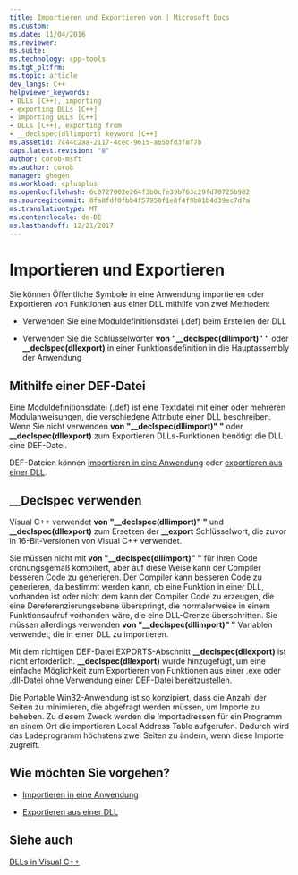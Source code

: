 ```yaml
---
title: Importieren und Exportieren von | Microsoft Docs
ms.custom: 
ms.date: 11/04/2016
ms.reviewer: 
ms.suite: 
ms.technology: cpp-tools
ms.tgt_pltfrm: 
ms.topic: article
dev_langs: C++
helpviewer_keywords:
- DLLs [C++], importing
- exporting DLLs [C++]
- importing DLLs [C++]
- DLLs [C++], exporting from
- __declspec(dllimport) keyword [C++]
ms.assetid: 7c44c2aa-2117-4cec-9615-a65bfd3f8f7b
caps.latest.revision: "8"
author: corob-msft
ms.author: corob
manager: ghogen
ms.workload: cplusplus
ms.openlocfilehash: 6c0727002e264f3b0cfe39b763c29fd70725b982
ms.sourcegitcommit: 8fa8fdf0fbb4f57950f1e8f4f9b81b4d39ec7d7a
ms.translationtype: MT
ms.contentlocale: de-DE
ms.lasthandoff: 12/21/2017
---
```

# <a name="importing-and-exporting"></a>Importieren und Exportieren
Sie können Öffentliche Symbole in eine Anwendung importieren oder Exportieren von Funktionen aus einer DLL mithilfe von zwei Methoden:  
  
-   Verwenden Sie eine Moduldefinitionsdatei (.def) beim Erstellen der DLL  
  
-   Verwenden Sie die Schlüsselwörter **von "__declspec(dllimport)" "** oder **__declspec(dllexport)** in einer Funktionsdefinition in die Hauptassembly der Anwendung  
  
## <a name="using-a-def-file"></a>Mithilfe einer DEF-Datei  
 Eine Moduldefinitionsdatei (.def) ist eine Textdatei mit einer oder mehreren Modulanweisungen, die verschiedene Attribute einer DLL beschreiben. Wenn Sie nicht verwenden **von "__declspec(dllimport)" "** oder **__declspec(dllexport)** zum Exportieren DLLs-Funktionen benötigt die DLL eine DEF-Datei.  
  
 DEF-Dateien können [importieren in eine Anwendung](../build/importing-using-def-files.md) oder [exportieren aus einer DLL](../build/exporting-from-a-dll-using-def-files.md).  
  
## <a name="using-declspec"></a>__Declspec verwenden  
 Visual C++ verwendet **von "__declspec(dllimport)" "** und **__declspec(dllexport)** zum Ersetzen der **__export** Schlüsselwort, die zuvor in 16-Bit-Versionen von Visual C++ verwendet.  
  
 Sie müssen nicht mit **von "__declspec(dllimport)" "** für Ihren Code ordnungsgemäß kompiliert, aber auf diese Weise kann der Compiler besseren Code zu generieren. Der Compiler kann besseren Code zu generieren, da bestimmt werden kann, ob eine Funktion in einer DLL, vorhanden ist oder nicht dem kann der Compiler Code zu erzeugen, die eine Dereferenzierungsebene überspringt, die normalerweise in einem Funktionsaufruf vorhanden wäre, die eine DLL-Grenze überschritten. Sie müssen allerdings verwenden **von "__declspec(dllimport)" "** Variablen verwendet, die in einer DLL zu importieren.  
  
 Mit dem richtigen DEF-Datei EXPORTS-Abschnitt **__declspec(dllexport)** ist nicht erforderlich. **__declspec(dllexport)** wurde hinzugefügt, um eine einfache Möglichkeit zum Exportieren von Funktionen aus einer .exe oder .dll-Datei ohne Verwendung einer DEF-Datei bereitzustellen.  
  
 Die Portable Win32-Anwendung ist so konzipiert, dass die Anzahl der Seiten zu minimieren, die abgefragt werden müssen, um Importe zu beheben. Zu diesem Zweck werden die Importadressen für ein Programm an einem Ort die importieren Local Address Table aufgerufen. Dadurch wird das Ladeprogramm höchstens zwei Seiten zu ändern, wenn diese Importe zugreift.  
  
## <a name="what-do-you-want-to-do"></a>Wie möchten Sie vorgehen?  
  
-   [Importieren in eine Anwendung](../build/importing-into-an-application-using-declspec-dllimport.md)  
  
-   [Exportieren aus einer DLL](../build/exporting-from-a-dll.md)  
  
## <a name="see-also"></a>Siehe auch  
 [DLLs in Visual C++](../build/dlls-in-visual-cpp.md)